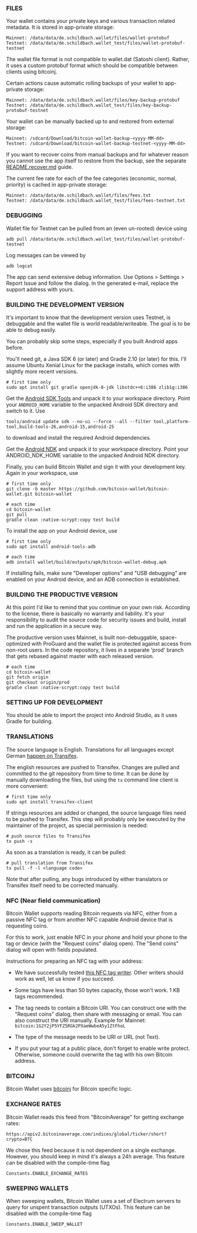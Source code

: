 ### FILES

Your wallet contains your private keys and various transaction related metadata. It is stored in app-private
storage:

    Mainnet: /data/data/de.schildbach.wallet/files/wallet-protobuf
    Testnet: /data/data/de.schildbach.wallet_test/files/wallet-protobuf-testnet

The wallet file format is not compatible to wallet.dat (Satoshi client). Rather, it uses a custom protobuf format
which should be compatible between clients using bitcoinj.

Certain actions cause automatic rolling backups of your wallet to app-private storage:

    Mainnet: /data/data/de.schildbach.wallet/files/key-backup-protobuf
    Testnet: /data/data/de.schildbach.wallet_test/files/key-backup-protobuf-testnet

Your wallet can be manually backed up to and restored from external storage:

    Mainnet: /sdcard/Download/bitcoin-wallet-backup-<yyyy-MM-dd>
    Testnet: /sdcard/Download/bitcoin-wallet-backup-testnet-<yyyy-MM-dd>

If you want to recover coins from manual backups and for whatever reason you cannot use the app
itself to restore from the backup, see the separate [README.recover.md](README.recover.md) guide.

The current fee rate for each of the fee categories (economic, normal, priority) is cached in
app-private storage:

    Mainnet: /data/data/de.schildbach.wallet/files/fees.txt
    Testnet: /data/data/de.schildbach.wallet_test/files/fees-testnet.txt


### DEBUGGING

Wallet file for Testnet can be pulled from an (even un-rooted) device using

    adb pull /data/data/de.schildbach.wallet_test/files/wallet-protobuf-testnet

Log messages can be viewed by

    adb logcat

The app can send extensive debug information. Use Options > Settings > Report Issue and follow the dialog.
In the generated e-mail, replace the support address with yours.


### BUILDING THE DEVELOPMENT VERSION

It's important to know that the development version uses Testnet, is debuggable and the wallet file
is world readable/writeable. The goal is to be able to debug easily.

You can probably skip some steps, especially if you built Android apps before.

You'll need git, a Java SDK 6 (or later) and Gradle 2.10 (or later) for this. I'll assume Ubuntu Xenial Linux
for the package installs, which comes with slightly more recent versions.

    # first time only
    sudo apt install git gradle openjdk-8-jdk libstdc++6:i386 zlib1g:i386

Get the [Android SDK Tools](https://developer.android.com/studio/index.html#command-tools)
and unpack it to your workspace directory. Point your `ANDROID_HOME` variable to the unpacked Android SDK directory
and switch to it. Use

    tools/android update sdk --no-ui --force --all --filter tool,platform-tool,build-tools-26,android-15,android-25

to download and install the required Android dependencies.

Get the [Android NDK](https://developer.android.com/ndk)
and unpack it to your workspace directory. Point your ANDROID_NDK_HOME variable to the unpacked Android NDK
directory.

Finally, you can build Bitcoin Wallet and sign it with your development key. Again in your workspace,
use

    # first time only
    git clone -b master https://github.com/bitcoin-wallet/bitcoin-wallet.git bitcoin-wallet

    # each time
    cd bitcoin-wallet
    git pull
    gradle clean :native-scrypt:copy test build

To install the app on your Android device, use

    # first time only
    sudo apt install android-tools-adb

    # each time
    adb install wallet/build/outputs/apk/bitcoin-wallet-debug.apk

If installing fails, make sure "Developer options" and "USB debugging" are enabled on your Android device, and an ADB
connection is established.


### BUILDING THE PRODUCTIVE VERSION

At this point I'd like to remind that you continue on your own risk. According to the license,
there is basically no warranty and liability. It's your responsibility to audit the source code
for security issues and build, install and run the application in a secure way.

The productive version uses Mainnet, is built non-debuggable, space-optimized with ProGuard and the
wallet file is protected against access from non-root users. In the code repository, it lives in a
separate 'prod' branch that gets rebased against master with each released version.

    # each time
    cd bitcoin-wallet
    git fetch origin
    git checkout origin/prod
    gradle clean :native-scrypt:copy test build


### SETTING UP FOR DEVELOPMENT

You should be able to import the project into Android Studio, as it uses Gradle for building.


### TRANSLATIONS

The source language is English. Translations for all languages except German [happen on Transifex](https://www.transifex.com/bitcoin-wallet/bitcoin-wallet/).

The english resources are pushed to Transifex. Changes are pulled and committed to the git
repository from time to time. It can be done by manually downloading the files, but using the `tx`
command line client is more convenient:

    # first time only
    sudo apt install transifex-client

If strings resources are added or changed, the source language files need to be pushed to
Transifex. This step will probably only be executed by the maintainer of the project, as special
permission is needed:

    # push source files to Transifex
    tx push -s

As soon as a translation is ready, it can be pulled:

    # pull translation from Transifex
    tx pull -f -l <language code>

Note that after pulling, any bugs introduced by either translators or Transifex itself need to be
corrected manually.


### NFC (Near field communication)

Bitcoin Wallet supports reading Bitcoin requests via NFC, either from a passive NFC tag or from
another NFC capable Android device that is requesting coins.

For this to work, just enable NFC in your phone and hold your phone to the tag or device (with
the "Request coins" dialog open). The "Send coins" dialog will open with fields populated.

Instructions for preparing an NFC tag with your address:

- We have successfully tested [this NFC tag writer](https://play.google.com/store/apps/details?id=com.nxp.nfc.tagwriter).
  Other writers should work as well, let us know if you succeed.

- Some tags have less than 50 bytes capacity, those won't work. 1 KB tags recommended.

- The tag needs to contain a Bitcoin URI. You can construct one with the "Request coins" dialog,
  then share with messaging or email. You can also construct the URI manually. Example for Mainnet:
  `bitcoin:1G2Y2jP5YFZ5RGk2PXaeWwbeA5y1ZtFhoL`

- The type of the message needs to be URI or URL (not Text).

- If you put your tag at a public place, don't forget to enable write protect. Otherwise, someone
  could overwrite the tag with his own Bitcoin address.


### BITCOINJ

Bitcoin Wallet uses [bitcoinj](https://bitcoinj.github.io/) for Bitcoin specific logic.


### EXCHANGE RATES

Bitcoin Wallet reads this feed from "BitcoinAverage" for getting exchange rates:

    https://apiv2.bitcoinaverage.com/indices/global/ticker/short?crypto=BTC

We chose this feed because it is not dependent on a single exchange. However, you should keep in
mind it's always a 24h average. This feature can be disabled with the compile-time flag

    Constants.ENABLE_EXCHANGE_RATES


### SWEEPING WALLETS

When sweeping wallets, Bitcoin Wallet uses a set of Electrum servers to query for unspent transaction
outputs (UTXOs). This feature can be disabled with the compile-time flag

    Constants.ENABLE_SWEEP_WALLET
